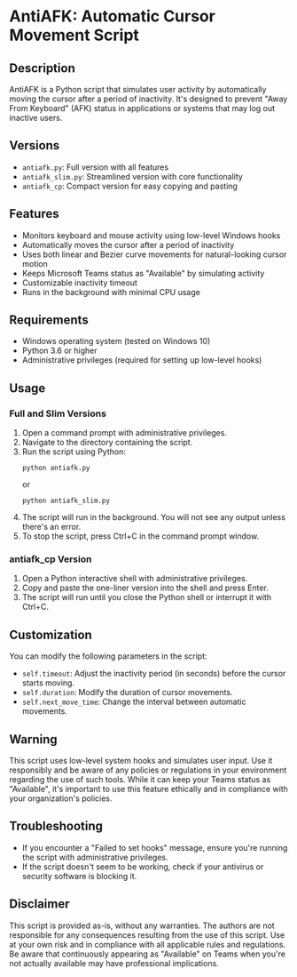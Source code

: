 <h1>AntiAFK: Automatic Cursor Movement Script</h1>
    <h2>Description</h2>
    <p>AntiAFK is a Python script that simulates user activity by automatically moving the cursor after a period of inactivity. It's designed to prevent "Away From Keyboard" (AFK) status in applications or systems that may log out inactive users.</p>
    <h2>Versions</h2>
    <ul>
        <li><code>antiafk.py</code>: Full version with all features</li>
        <li><code>antiafk_slim.py</code>: Streamlined version with core functionality</li>
        <li><code>antiafk_cp</code>: Compact version for easy copying and pasting</li>
    </ul>
    <h2>Features</h2>
    <ul>
        <li>Monitors keyboard and mouse activity using low-level Windows hooks</li>
        <li>Automatically moves the cursor after a period of inactivity</li>
        <li>Uses both linear and Bezier curve movements for natural-looking cursor motion</li>
        <li>Keeps Microsoft Teams status as "Available" by simulating activity</li>
        <li>Customizable inactivity timeout</li>
        <li>Runs in the background with minimal CPU usage</li>
    </ul>
    <h2>Requirements</h2>
    <ul>
        <li>Windows operating system (tested on Windows 10)</li>
        <li>Python 3.6 or higher</li>
        <li>Administrative privileges (required for setting up low-level hooks)</li>
    </ul>
    <h2>Usage</h2>
    <h3>Full and Slim Versions</h3>
    <ol>
        <li>Open a command prompt with administrative privileges.</li>
        <li>Navigate to the directory containing the script.</li>
        <li>Run the script using Python:
            <pre><code>python antiafk.py</code></pre>
            or
            <pre><code>python antiafk_slim.py</code></pre>
        </li>
        <li>The script will run in the background. You will not see any output unless there's an error.</li>
        <li>To stop the script, press Ctrl+C in the command prompt window.</li>
    </ol>
    <h3>antiafk_cp Version</h3>
    <ol>
        <li>Open a Python interactive shell with administrative privileges.</li>
        <li>Copy and paste the one-liner version into the shell and press Enter.</li>
        <li>The script will run until you close the Python shell or interrupt it with Ctrl+C.</li>
    </ol>
    <h2>Customization</h2>
    <p>You can modify the following parameters in the script:</p>
    <ul>
        <li><code>self.timeout</code>: Adjust the inactivity period (in seconds) before the cursor starts moving.</li>
        <li><code>self.duration</code>: Modify the duration of cursor movements.</li>
        <li><code>self.next_move_time</code>: Change the interval between automatic movements.</li>
    </ul>
    <h2>Warning</h2>
    <div class="warning">
        <p>This script uses low-level system hooks and simulates user input. Use it responsibly and be aware of any policies or regulations in your environment regarding the use of such tools. While it can keep your Teams status as "Available", it's important to use this feature ethically and in compliance with your organization's policies.</p>
    </div>
    <h2>Troubleshooting</h2>
    <ul>
        <li>If you encounter a "Failed to set hooks" message, ensure you're running the script with administrative privileges.</li>
        <li>If the script doesn't seem to be working, check if your antivirus or security software is blocking it.</li>
    </ul>
    <h2>Disclaimer</h2>
    <p>This script is provided as-is, without any warranties. The authors are not responsible for any consequences resulting from the use of this script. Use at your own risk and in compliance with all applicable rules and regulations. Be aware that continuously appearing as "Available" on Teams when you're not actually available may have professional implications.</p>
